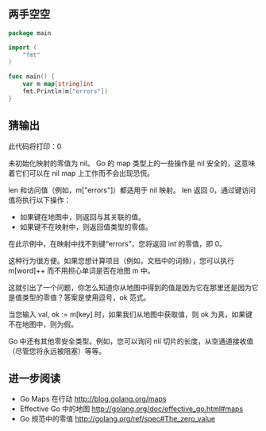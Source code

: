## 两手空空

```go
package main

import (
    "fmt"
)

func main() {
    var m map[string]int
    fmt.Println(m["errors"])
}
```

## 猜输出

此代码将打印：0


未初始化映射的零值为 nil。 Go 的 map 类型上的一些操作是 nil 安全的，这意味着它们可以在 nil map 上工作而不会出现恐慌。

len 和访问值（例如，m["errors"]）都适用于 nil 映射。 len 返回 0，通过键访问值将执行以下操作：

- 如果键在地图中，则返回与其关联的值。
- 如果键不在映射中，则返回值类型的零值。

在此示例中，在映射中找不到键“errors”，您将返回 int 的零值，即 0。

这种行为很方便。如果您想计算项目（例如，文档中的词频），您可以执行 m[word]++ 而不用担心单词是否在地图 m 中。

这就引出了一个问题，你怎么知道你从地图中得到的值是因为它在那里还是因为它是值类型的零值？答案是使用逗号，ok 范式。

当您输入 val, ok := m[key] 时，如果我们从地图中获取值，则 ok 为真，如果键不在地图中，则为假。

Go 中还有其他零安全类型。例如，您可以询问 nil 切片的长度，从空通道接收值（尽管您将永远被阻塞）等等。

## 进一步阅读

- Go Maps 在行动 http://blog.golang.org/maps
- Effective Go 中的地图 http://golang.org/doc/effective_go.html#maps
- Go 规范中的零值 http://golang.org/ref/spec#The_zero_value